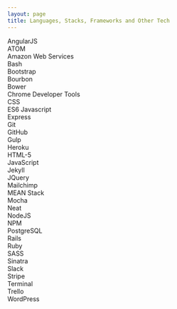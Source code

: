 ```yaml
---
layout: page
title: Languages, Stacks, Frameworks and Other Tech
---
```

<!-- <h3></h3> -->
<!-- <h3>Front-End</h3>
<p>From the core HTML markup, the </p>
<hr />
<h4>Styling</h4>
<p>The box model</p>
<p>Preprocessors such as SASS</p>
<p>Frameworks and mixin libraries</p>
<p>Bootstrap, Skeleton, Bourbon, Bitters and Neat</p> -->
<div class="box alt">
  <div class="row uniform 20%">
    <!-- <div class="hundred"><span class="image fit"><img src="images/angular-icon.svg" alt="" />AngularJS</span></div> -->
    <div class="hundred"><span class="image fit"><img src="images/angular-icon.svg" alt="" />AngularJS</span></div>
    <div class="hundred"><span class="image fit"><img src="images/atom.svg" alt="" />ATOM</span></div>
    <div class="hundred"><span class="image fit"><img src="images/aws.svg" alt="" />Amazon Web Services</span></div>
    <div class="hundred"><span class="image fit"><img src="images/bash.svg" alt="" />Bash</span></div>
    <div class="hundred"><span class="image fit"><img src="images/bootstrap.svg" alt="" />Bootstrap</span></div>
    <div class="hundred"><span class="image fit"><img src="images/bourbon.svg" alt="" />Bourbon</span></div>
    <div class="hundred"><span class="image fit"><img src="images/bower.svg" alt="" />Bower</span></div>
    <div class="hundred"><span class="image fit"><img src="images/chrome.svg" alt="" />Chrome Developer Tools</span></div>
    <div class="hundred"><span class="image fit"><img src="images/css-3.svg" alt="" />CSS</span></div>
    <div class="hundred"><span class="image fit"><img src="images/es6.svg" alt="" />ES6 Javascript</span></div>
    <div class="hundred"><span class="image fit"><img src="images/express.svg" alt="" />Express</span></div>
    <div class="hundred"><span class="image fit"><img src="images/git.svg" alt="" /></span>Git</div>
    <div class="hundred"><span class="image fit"><img src="images/github.svg" alt="" /></span>GitHub</div>
    <div class="hundred"><span class="image fit"><img src="images/gulp.svg" alt="" /></span>Gulp</div>
    <div class="hundred"><span class="image fit"><img src="images/heroku.svg" alt="" /></span>Heroku</div>
    <div class="hundred"><span class="image fit"><img src="images/html-5.svg" alt="" /></span>HTML-5</div>
    <div class="hundred"><span class="image fit"><img src="images/javascript.svg" alt="" /></span>JavaScript</div>
    <div class="hundred"><span class="image fit"><img src="images/jekyll.svg" alt="" /></span>Jekyll</div>
    <div class="hundred"><span class="image fit"><img src="images/jquery.svg" alt="" /></span>JQuery</div>
    <div class="hundred"><span class="image fit"><img src="images/mailchimp-freddie.svg" alt="" />Mailchimp</span></div>
    <div class="hundred"><span class="image fit"><img src="images/meanio.svg" alt="" /></span>MEAN Stack</div>
    <div class="hundred"><span class="image fit"><img src="images/mocha.svg" alt="" /></span>Mocha</div>
    <div class="hundred"><span class="image fit"><img src="images/neat.svg" alt="" />Neat</span></div>
    <div class="hundred"><span class="image fit"><img src="images/nodejs.svg" alt="" />NodeJS</span></div>
    <div class="hundred"><span class="image fit"><img src="images/nodemon.svg" alt="" /></span></div>
    <div class="hundred"><span class="image fit"><img src="images/npm.svg" alt="" /></span>NPM</div>
    <div class="hundred"><span class="image fit"><img src="images/postgresql.svg" alt="" />PostgreSQL</span></div>
    <div class="hundred"><span class="image fit"><img src="images/rails.svg" alt="" /></span>Rails</div>
    <div class="hundred"><span class="image fit"><img src="images/ruby.svg" alt="" /></span>Ruby</div>
    <div class="hundred"><span class="image fit"><img src="images/sass.svg" alt="" /></span>SASS</div>
    <div class="hundred"><span class="image fit"><img src="images/sinatra.svg" alt="" />Sinatra</span></div>
    <div class="hundred"><span class="image fit"><img src="images/slack.svg" alt="" />Slack</span></div>
    <div class="hundred"><span class="image fit"><img src="images/stripe.svg" alt="" />Stripe</span></div>
    <div class="hundred"><span class="image fit"><img src="images/terminal.svg" alt="" />Terminal</span></div>
    <div class="hundred"><span class="image fit"><img src="images/trello.svg" alt="" />Trello</span></div>
    <div class="hundred"><span class="image fit"><img src="images/wordpress-icon.svg" alt="" />WordPress</span></div>
  </div>
</div>
